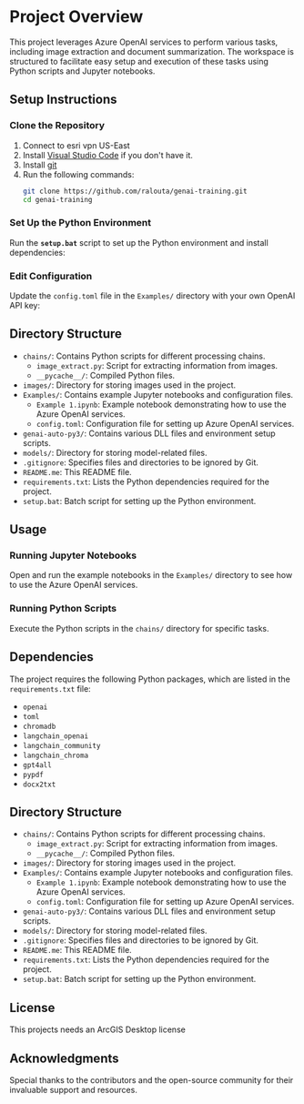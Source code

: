 # Project Overview
This project leverages Azure OpenAI services to perform various tasks, including image extraction and document summarization. The workspace is structured to facilitate easy setup and execution of these tasks using Python scripts and Jupyter notebooks.

## Setup Instructions

### Clone the Repository

1. Connect to esri vpn US-East
2. Install [Visual Studio Code](https://code.visualstudio.com/) if you don't have it.
3. Install [git](https://git-scm.com/downloads)
4. Run the following commands:
   ```sh
   git clone https://github.com/ralouta/genai-training.git
   cd genai-training

### Set Up the Python Environment
Run the **`setup.bat`** script to set up the Python environment and install dependencies:

### Edit Configuration
Update the `config.toml` file in the `Examples/` directory with your own OpenAI API key:

## Directory Structure
- `chains/`: Contains Python scripts for different processing chains.
  - `image_extract.py`: Script for extracting information from images.
  - `__pycache__/`: Compiled Python files.
- `images/`: Directory for storing images used in the project.
- `Examples/`: Contains example Jupyter notebooks and configuration files.
  - `Example 1.ipynb`: Example notebook demonstrating how to use the Azure OpenAI services.
  - `config.toml`: Configuration file for setting up Azure OpenAI services.
- `genai-auto-py3/`: Contains various DLL files and environment setup scripts.
- `models/`: Directory for storing model-related files.
- `.gitignore`: Specifies files and directories to be ignored by Git.
- `README.me`: This README file.
- `requirements.txt`: Lists the Python dependencies required for the project.
- `setup.bat`: Batch script for setting up the Python environment.

## Usage

### Running Jupyter Notebooks
Open and run the example notebooks in the `Examples/` directory to see how to use the Azure OpenAI services.

### Running Python Scripts
Execute the Python scripts in the `chains/` directory for specific tasks.

## Dependencies
The project requires the following Python packages, which are listed in the `requirements.txt` file:
- `openai`
- `toml`
- `chromadb`
- `langchain_openai`
- `langchain_community`
- `langchain_chroma`
- `gpt4all`
- `pypdf`
- `docx2txt`

## Directory Structure
- `chains/`: Contains Python scripts for different processing chains.
  - `image_extract.py`: Script for extracting information from images.
  - `__pycache__/`: Compiled Python files.
- `images/`: Directory for storing images used in the project.
- `Examples/`: Contains example Jupyter notebooks and configuration files.
  - `Example 1.ipynb`: Example notebook demonstrating how to use the Azure OpenAI services.
  - `config.toml`: Configuration file for setting up Azure OpenAI services.
- `genai-auto-py3/`: Contains various DLL files and environment setup scripts.
- `models/`: Directory for storing model-related files.
- `.gitignore`: Specifies files and directories to be ignored by Git.
- `README.me`: This README file.
- `requirements.txt`: Lists the Python dependencies required for the project.
- `setup.bat`: Batch script for setting up the Python environment.

## License
This projects needs an ArcGIS Desktop license

## Acknowledgments
Special thanks to the contributors and the open-source community for their invaluable support and resources.